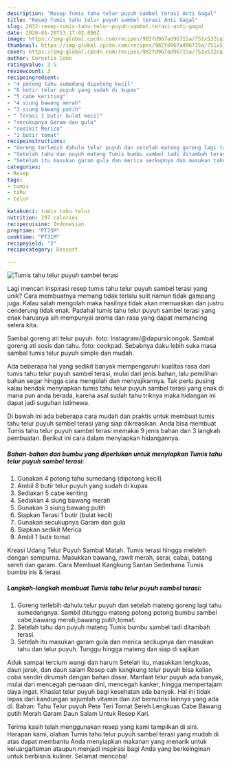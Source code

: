 ```yaml
---
description: "Resep Tumis tahu telur puyuh sambel terasi Anti Gagal"
title: "Resep Tumis tahu telur puyuh sambel terasi Anti Gagal"
slug: 2032-resep-tumis-tahu-telur-puyuh-sambel-terasi-anti-gagal
date: 2020-05-20T13:17:02.896Z
image: https://img-global.cpcdn.com/recipes/982fd967ad96715a/751x532cq70/tumis-tahu-telur-puyuh-sambel-terasi-foto-resep-utama.jpg
thumbnail: https://img-global.cpcdn.com/recipes/982fd967ad96715a/751x532cq70/tumis-tahu-telur-puyuh-sambel-terasi-foto-resep-utama.jpg
cover: https://img-global.cpcdn.com/recipes/982fd967ad96715a/751x532cq70/tumis-tahu-telur-puyuh-sambel-terasi-foto-resep-utama.jpg
author: Cornelia Cook
ratingvalue: 3.5
reviewcount: 3
recipeingredient:
- "4 potong tahu sumedang dipotong kecil"
- "8 butir telur puyuh yang sudah di kupas"
- "5 cabe keriting"
- "4 siung bawang merah"
- "3 siung bawang putih"
- " Terasi 1 butir bulat kecil"
- "secukupnya Garam dan gula"
- "sedikit Merica"
- "1 butir tomat"
recipeinstructions:
- "Goreng terlebih dahulu telur puyuh dan setelah mateng goreng lagi tahu sumedangnya. Sambil ditunggu mateng potong potong bumbu sambel cabe,bawang merah,bawang putih,tomat."
- "Setelah tahu dan puyuh mateng Tumis bumbu sambel tadi ditambah terasi."
- "Setelah itu masukan garam gula dan merica seckupnya dan masukan tahu dan telur puyuh. Tunggu hingga mateng dan siap di sajikan"
categories:
- Resep
tags:
- tumis
- tahu
- telur

katakunci: tumis tahu telur 
nutrition: 197 calories
recipecuisine: Indonesian
preptime: "PT25M"
cooktime: "PT31M"
recipeyield: "2"
recipecategory: Dessert

---
```



![Tumis tahu telur puyuh sambel terasi](https://img-global.cpcdn.com/recipes/982fd967ad96715a/751x532cq70/tumis-tahu-telur-puyuh-sambel-terasi-foto-resep-utama.jpg)

Lagi mencari inspirasi resep tumis tahu telur puyuh sambel terasi yang unik? Cara membuatnya memang tidak terlalu sulit namun tidak gampang juga. Kalau salah mengolah maka hasilnya tidak akan memuaskan dan justru cenderung tidak enak. Padahal tumis tahu telur puyuh sambel terasi yang enak harusnya sih mempunyai aroma dan rasa yang dapat memancing selera kita.

Sambal goreng ati telur puyuh. foto: Instagram/@dapursicongok. Sambal goreng ati sosis dan tahu. foto: cookpad. Sebabnya daku lebih suka masa sambal tumis telur puyuh simple dan mudah.

Ada beberapa hal yang sedikit banyak mempengaruhi kualitas rasa dari tumis tahu telur puyuh sambel terasi, mulai dari jenis bahan, lalu pemilihan bahan segar hingga cara mengolah dan menyajikannya. Tak perlu pusing kalau hendak menyiapkan tumis tahu telur puyuh sambel terasi yang enak di mana pun anda berada, karena asal sudah tahu triknya maka hidangan ini dapat jadi suguhan istimewa.


Di bawah ini ada beberapa cara mudah dan praktis untuk membuat tumis tahu telur puyuh sambel terasi yang siap dikreasikan. Anda bisa membuat Tumis tahu telur puyuh sambel terasi memakai 9 jenis bahan dan 3 langkah pembuatan. Berikut ini cara dalam menyiapkan hidangannya.

<!--inarticleads1-->

##### Bahan-bahan dan bumbu yang diperlukan untuk menyiapkan Tumis tahu telur puyuh sambel terasi:

1. Gunakan 4 potong tahu sumedang (dipotong kecil)
1. Ambil 8 butir telur puyuh yang sudah di kupas
1. Sediakan 5 cabe keriting
1. Sediakan 4 siung bawang merah
1. Gunakan 3 siung bawang putih
1. Siapkan  Terasi 1 butir (bulat kecil)
1. Gunakan secukupnya Garam dan gula
1. Siapkan sedikit Merica
1. Ambil 1 butir tomat


Kreasi Udang Telur Puyuh Sambal Matah. Tumis terasi hingga meleleh dengan sempurna. Masukkan bawang, rawit merah, serai, cabai, batang sereh dan garam. Cara Membuat Kangkung Santan Sederhana Tumis bumbu iris &amp; terasi. 

<!--inarticleads2-->

##### Langkah-langkah membuat Tumis tahu telur puyuh sambel terasi:

1. Goreng terlebih dahulu telur puyuh dan setelah mateng goreng lagi tahu sumedangnya. Sambil ditunggu mateng potong potong bumbu sambel cabe,bawang merah,bawang putih,tomat.
1. Setelah tahu dan puyuh mateng Tumis bumbu sambel tadi ditambah terasi.
1. Setelah itu masukan garam gula dan merica seckupnya dan masukan tahu dan telur puyuh. Tunggu hingga mateng dan siap di sajikan


Aduk sampai tercium wangi dan harum Setelah itu, masukkan lengkuas, daun jeruk, dan daun salam Resep cah kangkung telur puyuh bisa kalian coba sendiri dirumah dengan bahan dasar. Manfaat telur puyuh ada banyak, mulai dari mencegah penuaan dini, mencegah kanker, hingga mempertajam daya ingat. Khasiat telur puyuh bagi kesehatan ada banyak. Hal ini tidak lepas dari kandungan sejumlah vitamin dan zat bernutrisi lainnya yang ada di. Bahan: Tahu Telur puyuh Pete Teri Tomat Sereh Lengkuas Cabe Bawang putih Merah Garam Daun Salam Untuk Resep Kari. 

Terima kasih telah menggunakan resep yang kami tampilkan di sini. Harapan kami, olahan Tumis tahu telur puyuh sambel terasi yang mudah di atas dapat membantu Anda menyiapkan makanan yang menarik untuk keluarga/teman ataupun menjadi inspirasi bagi Anda yang berkeinginan untuk berbisnis kuliner. Selamat mencoba!
